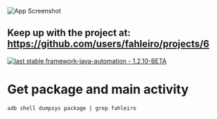 ![App Screenshot](https://i.imgur.com/XkFcqhd.png)
## Keep up with the project at: https://github.com/users/fahleiro/projects/6




[![last stable framework-java-automation - 1.2.10-BETA](https://img.shields.io/badge/last_stable_framework--java--automation-BETA-2ea44f?style=for-the-badge)](https://github.com/fahleiro/java-development/packages/2099590)


# Get package and main activity
```
adb shell dumpsys package | grep fahleiro
```
